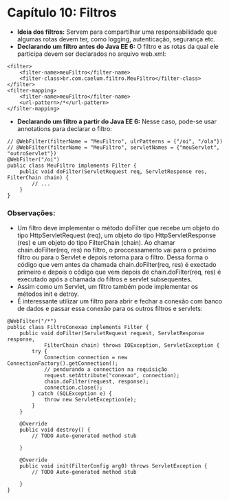# Capítulo 10: Filtros

* **Ideia dos filtros:** Servem para compartilhar uma responsabilidade que algumas rotas devem ter, como logging, autenticação, segurança etc.
* **Declarando um filtro antes do Java EE 6:** O filtro e as rotas da qual ele participa devem ser declarados no arquivo web.xml:
```
<filter>             
	<filter-name>meuFiltro</filter-name>
	<filter-class>br.com.caelum.filtro.MeuFiltro</filter-class>         
</filter>         
<filter-mapping>             
	<filter-name>meuFiltro</filter-name>             
	<url-pattern>/*</url-pattern>         
</filter-mapping>
```
* **Declarando um filtro a partir do Java EE 6:** Nesse caso, pode-se usar annotations para declarar o filtro:
```
// @WebFilter(filterName = "MeuFiltro", ulrPatterns = {"/oi", "/ola"})
// @WebFilter(filterName = "MeuFiltro", servletNames = {"meuServlet", "outroServlet"})	
@WebFilter("/oi")          
public class MeuFiltro implements Filter {
	public void doFilter(ServletRequest req, ServletResponse res, FilterChain chain) {
		// ...              
	}          
}
```

### Observações:

* Um filtro deve implementar o método doFilter que recebe um objeto do tipo HttpServletRequest (req), um objeto do tipo HttpServletResponse (res) e um objeto do tipo FilterChain (chain). Ao chamar chain.doFilter(req, res) no filtro, o proccessamento vai para o próximo filtro ou para o Servlet e depois retorna para o filtro. Dessa forma o código que vem antes da chamada chain.doFilter(req, res) é exectado primeiro e depois o código que vem depois de chain.doFilter(req, res) é executado após a chamada do filtros e servlet subsequentes.
* Assim como um Servlet, um filtro também pode implementar os métodos init e detroy.
* É interessante utilizar um filtro para abrir e fechar a conexão com banco de dados e passar essa conexão para os outros filtros e servlets:
```
@WebFilter("/*")
public class FiltroConexao implements Filter {
	public void doFilter(ServletRequest request, ServletResponse response,
			FilterChain chain) throws IOException, ServletException {
		try {
			Connection connection = new ConnectionFactory().getConnection();
			// pendurando a connection na requisição
			request.setAttribute("conexao", connection);
			chain.doFilter(request, response);
			connection.close();
		} catch (SQLException e) {
			throw new ServletException(e);
		}
	}

	@Override
	public void destroy() {
		// TODO Auto-generated method stub
		
	}

	@Override
	public void init(FilterConfig arg0) throws ServletException {
		// TODO Auto-generated method stub
		
	}
}
```